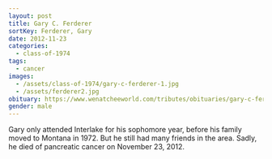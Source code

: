 ```yaml
---
layout: post
title: Gary C. Ferderer
sortKey: Ferderer, Gary
date: 2012-11-23
categories:
  - class-of-1974
tags:
  - cancer
images:
  - /assets/class-of-1974/gary-c-ferderer-1.jpg
  - /assets/ferderer2.jpg
obituary: https://www.wenatcheeworld.com/tributes/obituaries/gary-c-ferderer/article_a2a1e67a-4ea1-566b-b8d0-f901ba0e14dd.html
gender: male
---
```

Gary only attended Interlake for his sophomore year, before his family moved to Montana in 1972. But he still had many friends in the area. Sadly, he died of pancreatic cancer on November 23, 2012.
